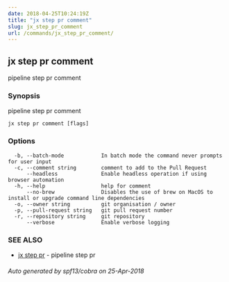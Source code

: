 ```yaml
---
date: 2018-04-25T10:24:19Z
title: "jx step pr comment"
slug: jx_step_pr_comment
url: /commands/jx_step_pr_comment/
---
```

## jx step pr comment

pipeline step pr comment

### Synopsis

pipeline step pr comment

```
jx step pr comment [flags]
```

### Options

```
  -b, --batch-mode            In batch mode the command never prompts for user input
  -c, --comment string        comment to add to the Pull Request
      --headless              Enable headless operation if using browser automation
  -h, --help                  help for comment
      --no-brew               Disables the use of brew on MacOS to install or upgrade command line dependencies
  -o, --owner string          git organisation / owner
  -p, --pull-request string   git pull request number
  -r, --repository string     git repository
      --verbose               Enable verbose logging
```

### SEE ALSO

* [jx step pr](/commands/jx_step_pr/)	 - pipeline step pr

###### Auto generated by spf13/cobra on 25-Apr-2018
